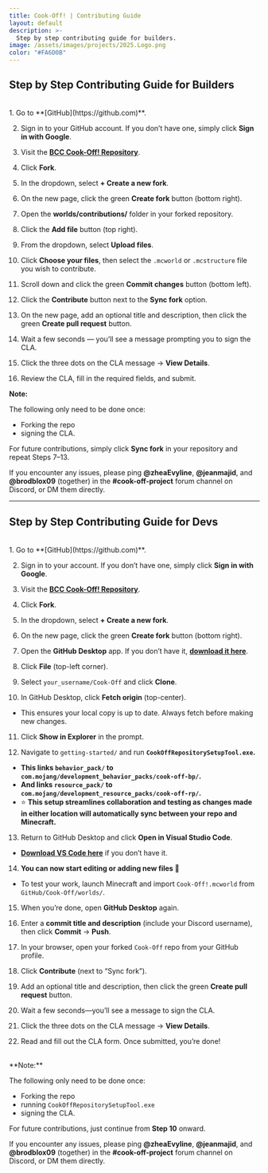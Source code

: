 ```yaml
---
title: Cook-Off! | Contributing Guide
layout: default
description: >-
  Step by step contributing guide for builders.
image: /assets/images/projects/2025.Logo.png
color: "#FA6D0B"
---
```


## Step by Step Contributing Guide for Builders

<br>
1. Go to **[GitHub](https://github.com)**.

2. Sign in to your GitHub account. If you don’t have one, simply click **Sign in with Google**.

3. Visit the **[BCC Cook-Off! Repository](https://github.com/BedrockCommands/Cook-Off)**.

4. Click **Fork**.

5. In the dropdown, select **+ Create a new fork**.

6. On the new page, click the green **Create fork** button (bottom right).

7. Open the **worlds/contributions/** folder in your forked repository.

8. Click the **Add file** button (top right).

9. From the dropdown, select **Upload files**.

10. Click **Choose your files**, then select the `.mcworld` or `.mcstructure` file you wish to contribute.

11. Scroll down and click the green **Commit changes** button (bottom left).

12. Click the **Contribute** button next to the **Sync fork** option.

13. On the new page, add an optional title and description, then click the green **Create pull request** button.

14. Wait a few seconds — you’ll see a message prompting you to sign the CLA.

15. Click the three dots on the CLA message → **View Details**.

16. Review the CLA, fill in the required fields, and submit.

**Note:**

The following only need to be done once:
- Forking the repo
- signing the CLA.

For future contributions, simply click **Sync fork** in your repository and repeat Steps 7–13.

If you encounter any issues, please ping **@zheaEvyline**, **@jeanmajid**, and **@brodblox09** (together) in the **#cook-off-project** forum channel on Discord, or DM them directly.

---

## Step by Step Contributing Guide for Devs

<br>
1. Go to **[GitHub](https://github.com)**.

2. Sign in to your account. If you don’t have one, simply click **Sign in with Google**.

3. Visit the **[BCC Cook-Off! Repository](https://github.com/BedrockCommands/Cook-Off)**.

4. Click **Fork**.

5. In the dropdown, select **+ Create a new fork**.

6. On the new page, click the green **Create fork** button (bottom right).

7. Open the **GitHub Desktop** app. If you don’t have it, **[download it here](https://github.com/apps/desktop?ref_product=desktop&ref_type=engagement&ref_style=button)**.

8. Click **File** (top-left corner).

9. Select `your_username/Cook-Off` and click **Clone**.

10. In GitHub Desktop, click **Fetch origin** (top-center).
   - This ensures your local copy is up to date. Always fetch before making new changes.

11. Click **Show in Explorer** in the prompt.

12. Navigate to `getting-started/` and run **`CookOffRepositorySetupTool.exe`.**
   - **This links `behavior_pack/` to `com.mojang/development_behavior_packs/cook-off-bp/`.**
   - **And links `resource_pack/` to `com.mojang/development_resource_packs/cook-off-rp/`.**
   - ⭐ **This setup streamlines collaboration and testing as changes made in either location will automatically sync between your repo and Minecraft.**

13. Return to GitHub Desktop and click **Open in Visual Studio Code**.  
   - **[Download VS Code here](https://code.visualstudio.com/download)** if you don’t have it.

14. **You can now start editing or adding new files 🎉**
   - To test your work, launch Minecraft and import `Cook-Off!.mcworld` from `GitHub/Cook-Off/worlds/`.

15. When you’re done, open **GitHub Desktop** again.

16. Enter a **commit title and description** (include your Discord username), then click **Commit** → **Push**.

17. In your browser, open your forked `Cook-Off` repo from your GitHub profile.

18. Click **Contribute** (next to “Sync fork”).

19. Add an optional title and description, then click the green **Create pull request** button.

20. Wait a few seconds—you’ll see a message to sign the CLA.

21. Click the three dots on the CLA message → **View Details**.

22. Read and fill out the CLA form. Once submitted, you’re done!

<br>
**Note:**

The following only need to be done once:
- Forking the repo
- running `CookOffRepositorySetupTool.exe`
- signing the CLA.

For future contributions, just continue from **Step 10** onward.  

If you encounter any issues, please ping **@zheaEvyline**, **@jeanmajid**, and **@brodblox09** (together) in the **#cook-off-project** forum channel on Discord, or DM them directly.